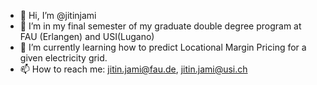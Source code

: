 - 👋 Hi, I’m @jitinjami
- 👀 I’m in my final semester of my graduate double degree program at FAU (Erlangen) and USI(Lugano)
- 🌱 I’m currently learning how to predict Locational Margin Pricing for a given electricity grid.
- 📫 How to reach me: jitin.jami@fau.de, jitin.jami@usi.ch

<!---
jitinjami/jitinjami is a ✨ special ✨ repository because its `README.md` (this file) appears on your GitHub profile.
You can click the Preview link to take a look at your changes.
--->
